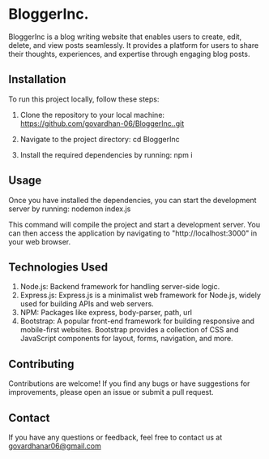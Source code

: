 # BloggerInc.

BloggerInc is a blog writing website that enables users to create, edit, delete, and view posts seamlessly. It provides a platform for users to share their thoughts, experiences, and expertise through engaging blog posts.

## Installation

To run this project locally, follow these steps:

1. Clone the repository to your local machine:
https://github.com/govardhan-06/BloggerInc..git

2. Navigate to the project directory:
cd BloggerInc

4. Install the required dependencies by running:
npm i

## Usage

Once you have installed the dependencies, you can start the development server by running:
nodemon index.js

This command will compile the project and start a development server. You can then access the application by navigating to "http://localhost:3000" in your web browser.

## Technologies Used

1. Node.js: Backend framework for handling server-side logic.
2. Express.js: Express.js is a minimalist web framework for Node.js, widely used for building APIs and web servers.
3. NPM: Packages like express, body-parser, path, url
4. Bootstrap: A popular front-end framework for building responsive and mobile-first websites. Bootstrap provides a collection of CSS and JavaScript components for layout, forms, navigation, and more.

## Contributing

Contributions are welcome! If you find any bugs or have suggestions for improvements, please open an issue or submit a pull request.

## Contact

If you have any questions or feedback, feel free to contact us at govardhanar06@gmail.com
